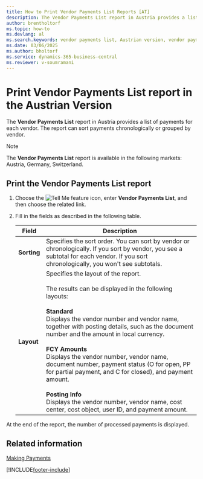 ```yaml
---
title: How to Print Vendor Payments List Reports [AT]
description: The Vendor Payments List report in Austria provides a list of payments for each vendor. The report can sort payments chronologically or grouped by vendor.
author: brentholtorf
ms.topic: how-to
ms.devlang: al
ms.search.keywords: vendor payments list, Austrian version, vendor payments
ms.date: 03/06/2025
ms.author: bholtorf
ms.service: dynamics-365-business-central
ms.reviewer: v-soumramani
---
```


# Print Vendor Payments List report in the Austrian Version

The **Vendor Payments List** report in Austria provides a list of payments for each vendor. The report can sort payments chronologically or grouped by vendor.  

> [!NOTE]
> The **Vendor Payments List** report is available in the following markets: Austria, Germany, Switzerland.

## Print the Vendor Payments List report  

1. Choose the ![Tell Me feature](../../media/ui-search/search_small.png "Tell me what you want to do") icon, enter **Vendor Payments List**, and then choose the related link.  
1. Fill in the fields as described in the following table.  

    |Field|Description|  
    |---------------------------------|---------------------------------------|  
    |**Sorting**|Specifies the sort order. You can sort by vendor or chronologically. If you sort by vendor, you see a subtotal for each vendor. If you sort chronologically, you won't see subtotals.|  
    |**Layout**|Specifies the layout of the report.<br><br/> The results can be displayed in the following layouts:<br><br/> **Standard**<br/> Displays the vendor number and vendor name, together with posting details, such as the document number and the amount in local currency.<br><br/> **FCY Amounts**<br/> Displays the vendor number, vendor name, document number, payment status (O for open, PP for partial payment, and C for closed), and payment amount.<br><br/> **Posting Info**<br/> Displays the vendor number, vendor name, cost center, cost object, user ID, and payment amount.|  

 At the end of the report, the number of processed payments is displayed.  

## Related information

[Making Payments](../../payables-make-payments.md)

[!INCLUDE[footer-include](../../includes/footer-banner.md)]
